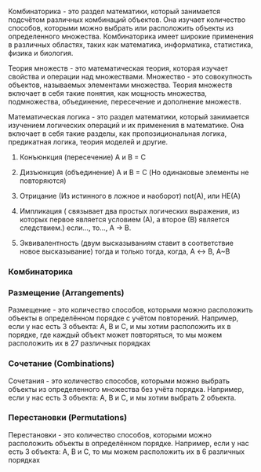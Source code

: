 Комбинаторика - это раздел математики, который занимается подсчётом различных комбинаций объектов. Она изучает количество способов, которыми можно выбрать или расположить объекты из определенного множества. Комбинаторика имеет широкие применения в различных областях, таких как математика, информатика, статистика, физика и биология.

Теория множеств - это математическая теория, которая изучает свойства и операции над множествами. Множество - это совокупность объектов, называемых элементами множества. Теория множеств включает в себя такие понятия, как мощность множества, подмножества, объединение, пересечение и дополнение множеств.

Математическая логика - это раздел математики, который занимается изучением логических операций и их применения в математике. Она включает в себя такие разделы, как пропозициональная логика, предикатная логика, теория моделей и другие.


1. Конъюнкция (пересечение)
A и B = C

2. Дизъюнкция (объединение)
A и B = C (Но одинаковые элементы не повторяются)

3. Отрицание (Из истинного в ложное и наоборот)
not(A), или НЕ(A)

5. Импликация ( связывает два простых логических выражения, из которых первое является условием (А), а второе (В) является следствием.)
если…, то…, A → B.

7. Эквивалентность (двум высказываниям ставит в соответствие новое высказывание)
тогда и только тогда, когда, A ↔ B, А~В



### Комбинаторика
### Размещение (Arrangements)

Размещение - это количество способов, которыми можно расположить объекты в определённом порядке с учётом повторений. Например, если у нас есть 3 объекта: A, B и C, и мы хотим расположить их в порядке, где каждый объект может повторяться, то мы можем расположить их в 27 различных порядках

### Сочетание (Combinations)

Сочетания - это количество способов, которыми можно выбрать объекты из определенного множества без учёта порядка. Например, если у нас есть 3 объекта: A, B и C, и мы хотим выбрать 2 объекта.

### Перестановки (Permutations)

Перестановки - это количество способов, которыми можно расположить объекты в определённом порядке. Например, если у нас есть 3 объекта: A, B и C, то мы можем расположить их в 6 различных порядках